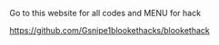Go to this website for all codes and MENU for hack




https://github.com/Gsnipe1blookethacks/blookethack
